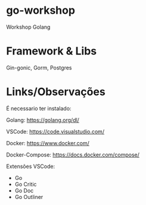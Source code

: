 # go-workshop
Workshop Golang

# Framework & Libs

Gin-gonic, Gorm, Postgres

# Links/Observações

É necessario ter instalado:

Golang: https://golang.org/dl/

VSCode: https://code.visualstudio.com/
 
Docker: https://www.docker.com/

Docker-Compose: https://docs.docker.com/compose/

Extensões VSCode:

- Go
- Go Critic
- Go Doc
- Go Outliner
